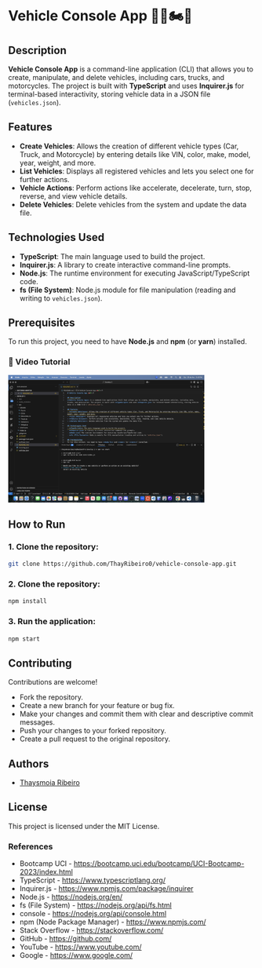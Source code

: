 # Vehicle Console App 🚗🚛🏍️🛞

## Description

**Vehicle Console App** is a command-line application (CLI) that allows you to create, manipulate, and delete vehicles, including cars, trucks, and motorcycles. The project is built with **TypeScript** and uses **Inquirer.js** for terminal-based interactivity, storing vehicle data in a JSON file (`vehicles.json`).

## Features

- **Create Vehicles**: Allows the creation of different vehicle types (Car, Truck, and Motorcycle) by entering details like VIN, color, make, model, year, weight, and more.
- **List Vehicles**: Displays all registered vehicles and lets you select one for further actions.
- **Vehicle Actions**: Perform actions like accelerate, decelerate, turn, stop, reverse, and view vehicle details.
- **Delete Vehicles**: Delete vehicles from the system and update the data file.

## Technologies Used

- **TypeScript**: The main language used to build the project.
- **Inquirer.js**: A library to create interactive command-line prompts.
- **Node.js**: The runtime environment for executing JavaScript/TypeScript code.
- **fs (File System)**: Node.js module for file manipulation (reading and writing to `vehicles.json`).

## Prerequisites

To run this project, you need to have **Node.js** and **npm** (or **yarn**) installed.

### 🎥 Video Tutorial

<a href="https://www.loom.com/share/4f7df3ed8bba4c21af20907ce55653a6?sid=09626988-a4fd-4e72-b364-4581353a29f5">
    <img src="vehicle-console-app.png" alt="Vehicle Console App" width="400">
</a>

## How to Run

### 1. Clone the repository:

```bash
git clone https://github.com/ThayRibeiro0/vehicle-console-app.git
```

### 2. Clone the repository:

```bash
npm install
```

### 3. Run the application:

```bash
npm start
```

## Contributing

Contributions are welcome!

- Fork the repository.
- Create a new branch for your feature or bug fix.
- Make your changes and commit them with clear and descriptive commit messages.
- Push your changes to your forked repository.
- Create a pull request to the original repository.

## Authors

- [Thaysmoia Ribeiro](https://github.com/thaysmoiaribeiro)

## License

This project is licensed under the MIT License.

### References

- Bootcamp UCI - https://bootcamp.uci.edu/bootcamp/UCI-Bootcamp-2023/index.html
- TypeScript - https://www.typescriptlang.org/
- Inquirer.js - https://www.npmjs.com/package/inquirer
- Node.js - https://nodejs.org/en/
- fs (File System) - https://nodejs.org/api/fs.html 
- console - https://nodejs.org/api/console.html
- npm (Node Package Manager) - https://www.npmjs.com/
- Stack Overflow - https://stackoverflow.com/
- GitHub - https://github.com/
- YouTube - https://www.youtube.com/
- Google - https://www.google.com/
